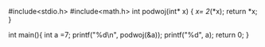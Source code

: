 #include<stdio.h>
#include<math.h>
int podwoj(int* x)
{
    *x= 2*(*x);
return *x;
}

int main(){
    int a =7;
    printf("%d\n", podwoj(&a));
    printf("%d", a);
    return 0;
}
